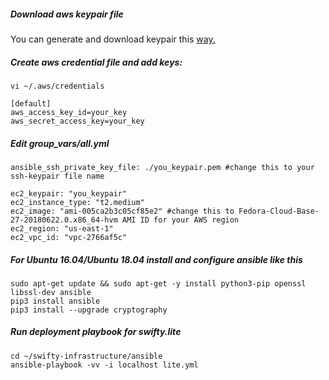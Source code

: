 ##### Download aws keypair file

You can generate and download keypair this [way.](https://docs.aws.amazon.com/AWSEC2/latest/UserGuide/ec2-key-pairs.html)

##### Create aws credential file and add keys:

```
vi ~/.aws/credentials

[default]
aws_access_key_id=your_key
aws_secret_access_key=your_key

```
##### Edit group_vars/all.yml

```
ansible_ssh_private_key_file: ./you_keypair.pem #change this to your ssh-keypair file name

ec2_keypair: "you_keypair"
ec2_instance_type: "t2.medium"
ec2_image: "ami-005ca2b3c05cf85e2" #change this to Fedora-Cloud-Base-27-20180622.0.x86_64-hvm AMI ID for your AWS region
ec2_region: "us-east-1"
ec2_vpc_id: "vpc-2766af5c"

```
##### For Ubuntu 16.04/Ubuntu 18.04 install and configure ansible like this

```
sudo apt-get update && sudo apt-get -y install python3-pip openssl libssl-dev ansible
pip3 install ansible
pip3 install --upgrade cryptography
```
##### Run deployment playbook for swifty.lite

```
cd ~/swifty-infrastructure/ansible
ansible-playbook -vv -i localhost lite.yml
```

